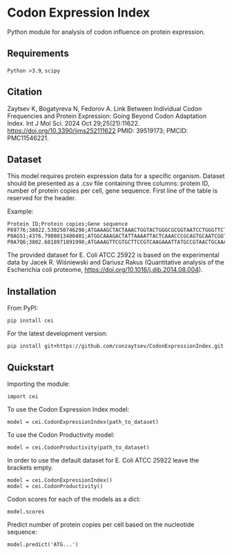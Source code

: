 # Codon Expression Index
Python module for analysis of codon influence on protein expression.

## Requirements
`Python >3.9`, `scipy`

## Citation
Zaytsev K, Bogatyreva N, Fedorov A. Link Between Individual Codon Frequencies and Protein Expression: Going Beyond Codon Adaptation Index. Int J Mol Sci. 2024 Oct 29;25(21):11622. https://doi.org/10.3390/ijms252111622 PMID: 39519173; PMCID: PMC11546221.

## Dataset
This model requires protein expression data for a specific organism.
Dataset should be presented as a .csv file containing three columns: protein ID, number of protein copies per cell, gene sequence.
First line of the table is reserved for the header.


Example:

    Protein ID;Protein copies;Gene sequence
    P69776;38022.530250746298;ATGAAAGCTACTAAACTGGTACTGGGCGCGGTAATCCTGGGTTCTACTCTGCTGGCAGGTTGCTCCAGCAACGCTAAAATCGATCAGCTGTCTTCTGACGTTCAGACTCTGAACGCTAAAGTTGACCAGCTGAGCAACGACGTGAACGCAATGCGTTCCGACGTTCAGGCTGCTAAAGATGACGCAGCTCGTGCTAACCAGCGTCTGGACAACATGGCTACTAAATACCGCAAGTAA
    P0AG51;4376.7908013480401;ATGGCAAAGACTATTAAAATTACTCAAACCCGCAGTGCAATCGGTCGTCTGCCGAAACACAAGGCAACGCTGCTTGGCCTGGGTCTGCGTCGTATTGGTCACACCGTAGAGCGCGAGGATACTCCTGCTATTCGCGGTATGATCAACGCGGTTTCCTTCATGGTTAAAGTTGAGGAGTAA
    P0A7Q6;3802.6818971891998;ATGAAAGTTCGTGCTTCCGTCAAGAAATTATGCCGTAACTGCAAAATCGTTAAGCGTGATGGTGTCATCCGTGTGATTTGCAGTGCCGAGCCGAAGCATAAACAGCGCCAAGGCTGA

The provided dataset for E. Coli ATCC 25922 is based on the experimental data by Jacek R. Wiśniewski and Dariusz Rakus (Quantitative analysis of the Escherichia coli proteome, https://doi.org/10.1016/j.dib.2014.08.004).

## Installation
From PyPI:

    pip install cei
    
For the latest development version:
    
    pip install git+https://github.com/conzaytsev/CodonExpressionIndex.git

## Quickstart
Importing the module:

    import cei

To use the Codon Expression Index model:

    model = cei.CodonExpressionIndex(path_to_dataset)
        
To use the Codon Productivity model:

    model = cei.CodonProductivity(path_to_dataset)
        
In order to use the default dataset for E. Coli ATCC 25922 leave the brackets empty.
        
    model = cei.CodonExpressionIndex()
    model = cei.CodonProductivity()

Codon scores for each of the models as a dict:

    model.scores
        
Predict number of protein copies per cell based on the nucleotide sequence:

    model.predict('ATG...')
